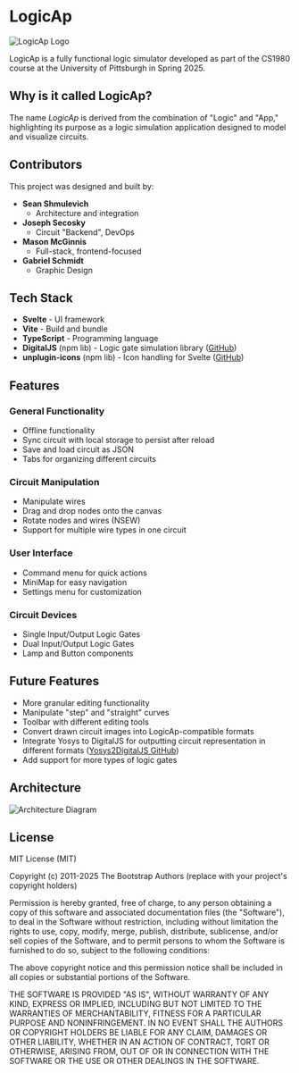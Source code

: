 # LogicAp

![LogicAp Logo](https://jmsjoseph.github.io/LogiCap/logicap.webp)

LogicAp is a fully functional logic simulator developed as part of the CS1980 course at the University of Pittsburgh in Spring 2025.

## Why is it called LogicAp?
The name *LogicAp* is derived from the combination of "Logic" and "App," highlighting its purpose as a logic simulation application designed to model and visualize circuits.

## Contributors

This project was designed and built by:

- **Sean Shmulevich**  
  - Architecture and integration
- **Joseph Secosky**  
  - Circuit "Backend", DevOps
- **Mason McGinnis**  
  - Full-stack, frontend-focused
- **Gabriel Schmidt**  
  - Graphic Design

## Tech Stack

- **Svelte** - UI framework
- **Vite** - Build and bundle
- **TypeScript** - Programming language
- **DigitalJS** (npm lib) - Logic gate simulation library ([GitHub](https://github.com/tilk/digitaljs))
- **unplugin-icons** (npm lib) - Icon handling for Svelte ([GitHub](https://github.com/unplugin/unplugin-icons))

## Features

### General Functionality
- Offline functionality
- Sync circuit with local storage to persist after reload
- Save and load circuit as JSON
- Tabs for organizing different circuits

### Circuit Manipulation
- Manipulate wires
- Drag and drop nodes onto the canvas
- Rotate nodes and wires (NSEW)
- Support for multiple wire types in one circuit

### User Interface
- Command menu for quick actions
- MiniMap for easy navigation
- Settings menu for customization

### Circuit Devices
- Single Input/Output Logic Gates
- Dual Input/Output Logic Gates
- Lamp and Button components

## Future Features

- More granular editing functionality
- Manipulate "step" and "straight" curves
- Toolbar with different editing tools
- Convert drawn circuit images into LogicAp-compatible formats
- Integrate Yosys to DigitalJS for outputting circuit representation in different formats ([Yosys2DigitalJS GitHub](https://github.com/tilk/yosys2digitaljs))
- Add support for more types of logic gates

## Architecture

![Architecture Diagram](./images/architecture.png)

## License

MIT License (MIT)

Copyright (c) 2011-2025 The Bootstrap Authors (replace with your project's copyright holders)

Permission is hereby granted, free of charge, to any person obtaining a copy
of this software and associated documentation files (the "Software"), to deal
in the Software without restriction, including without limitation the rights
to use, copy, modify, merge, publish, distribute, sublicense, and/or sell
copies of the Software, and to permit persons to whom the Software is furnished to do so, subject to the following conditions:

The above copyright notice and this permission notice shall be included in all copies or substantial portions of the Software.

THE SOFTWARE IS PROVIDED "AS IS", WITHOUT WARRANTY OF ANY KIND, EXPRESS OR
IMPLIED, INCLUDING BUT NOT LIMITED TO THE WARRANTIES OF MERCHANTABILITY,
FITNESS FOR A PARTICULAR PURPOSE AND NONINFRINGEMENT. IN NO EVENT SHALL THE
AUTHORS OR COPYRIGHT HOLDERS BE LIABLE FOR ANY CLAIM, DAMAGES OR OTHER
LIABILITY, WHETHER IN AN ACTION OF CONTRACT, TORT OR OTHERWISE, ARISING FROM,
OUT OF OR IN CONNECTION WITH THE SOFTWARE OR THE USE OR OTHER DEALINGS IN
THE SOFTWARE.
